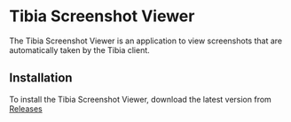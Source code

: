 # Tibia Screenshot Viewer

The Tibia Screenshot Viewer is an application to view screenshots that are automatically taken by the Tibia client. 

## Installation

To install the Tibia Screenshot Viewer, download the latest version from [Releases](https://github.com/Br-ian/tibia-screenshot-viewer/releases)
